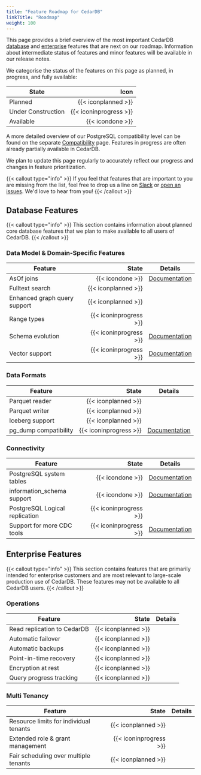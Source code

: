 ```yaml
---
title: "Feature Roadmap for CedarDB"
linkTitle: "Roadmap"
weight: 100
---
```


This page provides a brief overview of the most important CedarDB [database](#database-features)
and [enterprise](#enterprise-features) features that are next on our roadmap.
Information about intermediate status of features and minor features will be available in our release notes.

We categorise the status of the features on this page as planned, in progress, and fully available:

| **State**          |               **Icon** |
|--------------------|-----------------------:|
| Planned            |    {{< iconplanned >}} |
| Under Construction | {{< iconinprogress >}} |
| Available          |       {{< icondone >}} |

A more detailed overview of our PostgreSQL compatibility level can be found on the
separate [Compatibility](../compatibility/) page.
Features in progress are often already partially available in CedarDB.

We plan to update this page regularly to accurately reflect our progress and changes in feature prioritization.

{{< callout type="info" >}}
If you feel that features that are important to you are missing from the list, feel free to drop us a line
on [Slack](https://bonsai.cedardb.com/slack) or [open an issues](https://github.com/cedardb/issues).
We'd love to hear from you!
{{< /callout >}}

## Database Features

{{< callout type="info" >}}
This section contains information about planned core database features that we plan to make available to all users of
CedarDB.
{{< /callout >}}

### Data Model & Domain-Specific Features

| **Feature**                  |              **State** | **Details**                                                |
|------------------------------|-----------------------:|------------------------------------------------------------|
| AsOf joins                   |       {{< icondone >}} | [Documentation](/docs/references/advanced/asof_join/)      |
| Fulltext search              |    {{< iconplanned >}} |                                                            |
| Enhanced graph query support |    {{< iconplanned >}} |                                                            |
| Range types                  | {{< iconinprogress >}} |                                                            |
| Schema evolution             | {{< iconinprogress >}} | [Documentation](/docs/references/sqlreference/statements/) |
| Vector support               | {{< iconinprogress >}} | [Documentation](/docs/references/advanced/pgvector/)       |

### Data Formats

| **Feature**           |              **State** | **Details**                                                |
|-----------------------|-----------------------:|------------------------------------------------------------|
| Parquet reader        |    {{< iconplanned >}} |                                                            |
| Parquet writer        |    {{< iconplanned >}} |                                                            |
| Iceberg support       |    {{< iconplanned >}} |                                                            |
| pg_dump compatibility | {{< iconinprogress >}} | [Documentation](/docs/cookbook/importing_from_postgresql/) |

### Connectivity

| **Feature**                    |              **State** | **Details**                                        |
|--------------------------------|-----------------------:|----------------------------------------------------|
| PostgreSQL system tables       |       {{< icondone >}} | [Documentation](/docs/compatibility/system_table/) |
| information_schema support     |       {{< icondone >}} | [Documentation](/docs/compatibility/system_table/) |
| PostgreSQL Logical replication | {{< iconinprogress >}} |                                                    |
| Support for more CDC tools     | {{< iconinprogress >}} | [Documentation](/docs/cookbook/aurora_debezium/)   |

## Enterprise Features

{{< callout type="info" >}}
This section contains features that are primarily intended for enterprise customers and are most relevant to large-scale
production use of CedarDB. These features may not be available to all CedarDB users.
{{< /callout >}}

### Operations

| **Feature**                 |           **State** | **Details** |
|-----------------------------|--------------------:|-------------|
| Read replication to CedarDB | {{< iconplanned >}} |             |
| Automatic failover          | {{< iconplanned >}} |             |
| Automatic backups           | {{< iconplanned >}} |             |
| Point-in-time recovery      | {{< iconplanned >}} |             |
| Encryption at rest          | {{< iconplanned >}} |             |
| Query progress tracking     | {{< iconplanned >}} |             |

### Multi Tenancy

| **Feature**                            |              **State** | **Details** |
|----------------------------------------|-----------------------:|-------------|
| Resource limits for individual tenants |    {{< iconplanned >}} |             |
| Extended role & grant management       | {{< iconinprogress >}} |             |
| Fair scheduling over multiple tenants  |    {{< iconplanned >}} |             |
